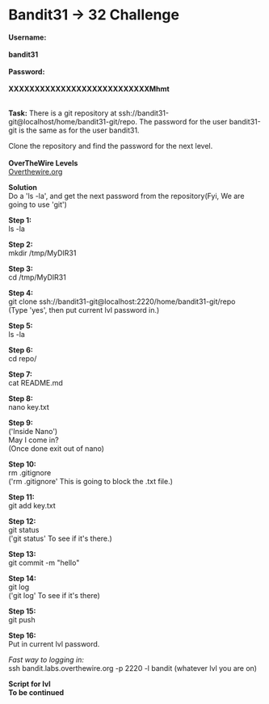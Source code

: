 # Bandit31 -> 32 Challenge

**Username:**
<br>
<br>
**bandit31**
<br>
<br>
**Password:**
<br>
<br>
**XXXXXXXXXXXXXXXXXXXXXXXXXXXMhmt**
<br>
<br>

**Task:**
There is a git repository at ssh://bandit31-git@localhost/home/bandit31-git/repo. 
The password for the user bandit31-git is the same as for the user bandit31.

Clone the repository and find the password for the next level.
<br>
<br>
**OverTheWire Levels**
<br>
[Overthewire.org](https://overthewire.org/wargames/bandit/bandit32.html)

**Solution**
<br>
Do a 'ls -la', and get the next password from the repository(Fyi, We are going to use 'git')

**Step 1:**
<br>
ls -la

**Step 2:**
<br>
mkdir /tmp/MyDIR31
<br>

**Step 3:**
<br>
cd /tmp/MyDIR31
<br>

**Step 4:**
<br>
git clone ssh://bandit31-git@localhost:2220/home/bandit31-git/repo
<br>
(Type 'yes', then put current lvl password in.)

**Step 5:**
<br>
ls -la
<br>

**Step 6:**
<br>
cd repo/
<br>

**Step 7:**
<br>
cat README.md
<br>

**Step 8:**
<br>
nano key.txt
<br>

**Step 9:**
<br>
('Inside Nano')
<br>
May I come in?
<br>
(Once done exit out of nano)
<br>

**Step 10:**
<br>
rm .gitignore
<br>
('rm .gitignore' This is going to block the .txt file.)

**Step 11:**
<br>
git add key.txt
<br>

**Step 12:**
<br>
git status
<br>
('git status' To see if it's there.)

**Step 13:**
<br>
git commit -m "hello"
<br>

**Step 14:**
<br>
git log
<br>
('git log' To see if it's there)

**Step 15:**
<br>
git push
<br>

**Step 16:**
<br>
Put in current lvl password.

*Fast way to logging in:*
<br>
ssh bandit.labs.overthewire.org -p 2220 -l bandit (whatever lvl you are on)

**Script for lvl**
<br>
**To be continued**
